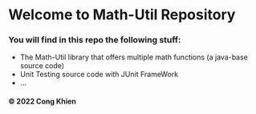# Welcome to Math-Util Repository
### You will find in this repo the following stuff:
* The Math-Util library that offers multiple math functions (a java-base source code)
* Unit Testing source code with JUnit FrameWork
* ...

#### © 2022 Cong Khien